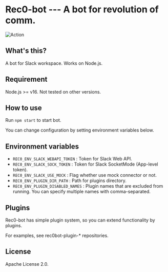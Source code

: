# Rec0-bot --- A bot for revolution of comm.

![Action](https://github.com/clvs7-gh/rec0bot/workflows/Basic%20test/badge.svg)

## What's this?

A bot for Slack workspace. Works on Node.js.

## Requirement

Node.js >= v16. Not tested on other versions.

## How to use

Run `npm start` to start bot. 

You can change configuration by setting environment variables below. 

## Environment variables

- `REC0_ENV_SLACK_WEBAPI_TOKEN` : Token for Slack Web API.  
- `REC0_ENV_SLACK_SOCK_TOKEN` : Token for Slack SocketMode (App-level token).  
- `REC0_ENV_SLACK_USE_MOCK` : Flag whether use mock connector or not.    
- `REC0_ENV_PLUGIN_DIR_PATH` : Path for plugins directory.   
- `REC0_ENV_PLUGIN_DISABLED_NAMES` : Plugin names that are excluded from running. You can specify multiple names with comma-separated.

## Plugins

Rec0-bot has simple plugin system, so you can extend functionality by plugins.

For examples, see rec0bot-plugin-* repositories.

## License

Apache License 2.0.
